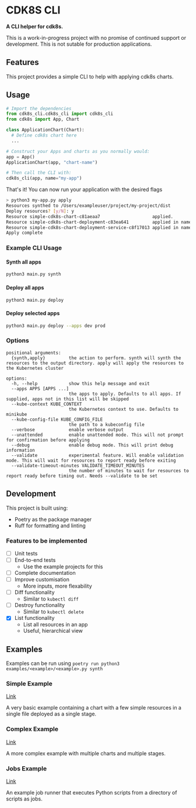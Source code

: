 # CDK8S CLI

**A CLI helper for cdk8s.**

This is a work-in-progress project with no promise of continued support or development. This is not sutable for production applications.

## Features

This project provides a simple CLI to help with applying cdk8s charts.

## Usage

```python
# Import the dependencies
from cdk8s_cli.cdk8s_cli import cdk8s_cli
from cdk8s import App, Chart

class ApplicationChart(Chart):
  # Define cdk8s chart here
  ...

# Construct your Apps and charts as you normally would:
app = App()
ApplicationChart(app, "chart-name")

# Then call the CLI with:
cdk8s_cli(app, name="my-app")
```

That's it! You can now run your application with the desired flags

```bash
> python3 my-app.py apply
Resources synthed to /Users/exampleuser/project/my-project/dist
Deploy resources? [y/N]: y
Resource simple-cdk8s-chart-c81aeaa7                    applied.
Resource simple-cdk8s-chart-deployment-c83ea641         applied in namespace simple-cdk8s-chart-c81aeaa7.
Resource simple-cdk8s-chart-deployment-service-c8f17013 applied in namespace simple-cdk8s-chart-c81aeaa7.
Apply complete
```

### Example CLI Usage

#### Synth all apps

```bash
python3 main.py synth
```

#### Deploy all apps

```bash
python3 main.py deploy
```

#### Deploy selected apps

```bash
python3 main.py deploy --apps dev prod
```

### Options

```text
positional arguments:
  {synth,apply}         the action to perform. synth will synth the resources to the output directory. apply will apply the resources to the Kubernetes cluster

options:
  -h, --help            show this help message and exit
  --apps APPS [APPS ...]
                        the apps to apply. Defaults to all apps. If supplied, apps not in this list will be skipped
  --kube-context KUBE_CONTEXT
                        the Kubernetes context to use. Defaults to minikube
  --kube-config-file KUBE_CONFIG_FILE
                        the path to a kubeconfig file
  --verbose             enable verbose output
  --unattended          enable unattended mode. This will not prompt for confirmation before applying
  --debug               enable debug mode. This will print debug information
  --validate            experimental feature. Will enable validation mode. This will wait for resources to report ready before exiting
  --validate-timeout-minutes VALIDATE_TIMEOUT_MINUTES
                        the number of minutes to wait for resources to report ready before timing out. Needs --validate to be set
```

## Development

This project is built using:

- Poetry as the package manager
- Ruff for formatting and linting

### Features to be implemented

- [ ] Unit tests
- [ ] End-to-end tests
  - Use the example projects for this
- [ ] Complete documentation
- [ ] Improve customisation
  - More inputs, more flexability
- [ ] Diff functionality
  - Similar to `kubectl diff`
- [ ] Destroy functionality
  - Similar to `kubectl delete`
- [x] List functionality
  - List all resources in an app
  - Useful, hierarchical view

## Examples

Examples can be run using `poetry run python3 examples/<example>/<example>.py synth`

### Simple Example

[Link](examples/simple)

A very basic example containing a chart with a few simple resources in a single file deployed as a single stage.

### Complex Example

[Link](examples/complex)

A more complex example with multiple charts and multiple stages.

### Jobs Example

[Link](examples/jobs)

An example job runner that executes Python scripts from a directory of scripts as jobs.
